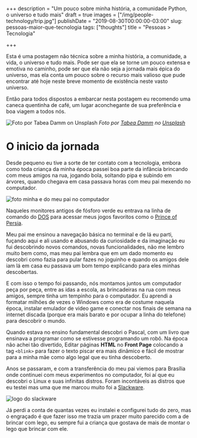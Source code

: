 +++
description = "Um pouco sobre minha história, a comunidade Python, o universo e tudo mais"
draft = true
images = ["/img/people-technology/trip.jpg"]
publishDate = "2019-08-30T00:00:00-03:00"
slug: pessoas-maior-que-tecnologia
tags: ["thoughts"]
title = "Pessoas > Tecnologia"

+++

Esta é uma postagem não técnica sobre a minha história, a comunidade, a vida, o universo e tudo mais. Pode ser que ela se torne um pouco extensa e emotiva no caminho, pode ser que ela não seja a jornada mais épica do universo, mas ela conta um pouco sobre o recurso mais valioso que pude encontrar até hoje neste breve momento de existência neste vasto universo.

Então para todos dispostos a embarcar nesta postagem eu recomendo uma caneca quentinha de café, um lugar aconchegante de sua preferência e boa viagem a todos nós.

![Foto por Tabea Damm on Unsplash](/img/people-technology/trip.jpg)
*Foto por [Tabea Damm](https://unsplash.com/photos/9-xfYKAI6ZI?utm_source=unsplash&utm_medium=referral&utm_content=creditCopyText) no [Unsplash](https://unsplash.com/search/photos/roadtrip?utm_source=unsplash&utm_medium=referral&utm_content=creditCopyText)*

# O inicio da jornada

Desde pequeno eu tive a sorte de ter contato com a tecnologia, embora como toda criança da minha época passei boa parte da infância brincando com meus amigos na rua, jogando bola, soltando pipa e subindo em árvores, quando chegava em casa passava horas com meu pai mexendo no computador.

![foto minha e do meu pai no computador](/img/people-technology/me-and-dad.jpg)

Naqueles monitores antigos de fósforo verde eu entrava na linha de comando do [DOS](https://pt.wikipedia.org/wiki/DOS) para acessar meus jogos favoritos como o [Prince of Persia](https://pt.wikipedia.org/wiki/Prince_of_Persia_\(jogo_eletr%C3%B4nico_de_1989\)).

Meu pai me ensinou a navegação básica no terminal e de lá eu parti, fuçando aqui e ali usando e abusando da curiosidade e da imaginação eu fui descobrindo novos comandos, novas funcionalidades, não me lembro muito bem como, mas meu pai lembra que em um dado momento eu descobri como fazia para pular fazes no joguinho e quando os amigos dele iam lá em casa eu passava um bom tempo explicando para eles minhas descobertas.

E com isso o tempo foi passando, nós montamos juntos um computador peça por peça, entre as idas a escola, as brincadeiras na rua com meus amigos, sempre tinha um tempinho para o computador. Eu aprendi a formatar milhões de vezes o Windows como era de costume naquela época, instalar emulador de video game e conectar nos finais de semana na internet discada (porque era mais barato e por ocupar a linha do telefone)  para descobrir o mundo.

Quando estava no ensino fundamental descobri o Pascal, com um livro que ensinava a programar como se estivesse programando um robô. Na época não achei tão divertido, Editar páginas **HTML** no **Front Page** colocando a tag `<blink>` para fazer o texto piscar era mais dinâmico e fácil de mostrar para a minha mãe como algo legal que eu tinha descoberto.

Anos se passaram, e com a transferência do meu pai viemos para Brasília onde continuei com meus experimentos no computador, foi aí que eu descobri o Linux e suas infinitas distros. Foram incontáveis as distros que eu testei mas uma que me marcou muito foi a [Slackware](http://www.slackware.com/).

![logo do slackware](/img/people-technology/slackware.png)

Já perdi a conta de quantas vezes eu instalei e configurei tudo do zero, mas o engraçado é que fazer isso me trazia um prazer muito parecido com a de brincar com lego, eu sempre fui a criança que gostava de mais de montar o lego que brincar com ele. 
